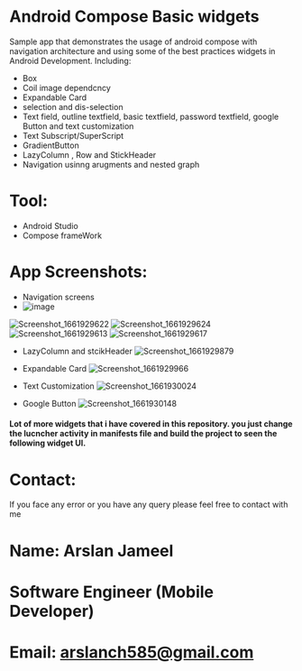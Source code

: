 # Android Compose Basic widgets 

Sample app that demonstrates the usage of android compose with navigation architecture and using some of the best practices widgets in Android Development.
Including:

* Box
* Coil image dependcncy
* Expandable Card
* selection and dis-selection
* Text field, outline textfield, basic textfield, password textfield, google Button and text customization
* Text Subscript/SuperScript
* GradientButton
* LazyColumn , Row and StickHeader
* Navigation usinng arugments and nested graph


# Tool:
* Android Studio
* Compose frameWork

# App Screenshots:
* Navigation screens
* ![image](https://user-images.githubusercontent.com/51151820/187618219-5c2de3c9-895c-4ff2-8ac6-6284423657be.png)

![Screenshot_1661929622](https://user-images.githubusercontent.com/51151820/187616101-ff01149d-406b-468e-a6f1-f1aa041d70e0.png)
![Screenshot_1661929624](https://user-images.githubusercontent.com/51151820/187616108-085447bf-9626-48bc-ab8f-39a6ad25a096.png)
![Screenshot_1661929613](https://user-images.githubusercontent.com/51151820/187616114-a149a5fc-2516-4fc8-9469-3ff2d6e4c7e5.png)
![Screenshot_1661929617](https://user-images.githubusercontent.com/51151820/187616116-691dac7b-5ded-4cfb-85e1-ec881284fd52.png)

* LazyColumn and stcikHeader
![Screenshot_1661929879](https://user-images.githubusercontent.com/51151820/187616436-03ecc405-e8df-4bb4-a2f5-0d5cd0de135a.png)

* Expandable Card
![Screenshot_1661929966](https://user-images.githubusercontent.com/51151820/187616660-39908e8a-2c9d-49a6-8680-79bac4859697.png)

* Text Customization
![Screenshot_1661930024](https://user-images.githubusercontent.com/51151820/187616880-4cca4f87-c522-496d-8aa6-a6350bbb81da.png)

* Google Button
 ![Screenshot_1661930148](https://user-images.githubusercontent.com/51151820/187617196-12679b0f-fad0-4e3c-80c3-3b21bb5f2ee9.png)
 
 #### Lot of more widgets that i have covered in this repository. you just change the lucncher activity in manifests file and build the project to seen the following widget UI.




# Contact:
If you face any error or you have any query please feel free to contact with me
# Name: Arslan Jameel
# Software Engineer (Mobile Developer)
# Email: arslanch585@gmail.com
